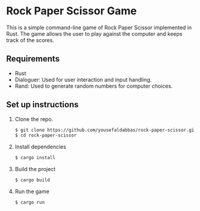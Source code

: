 # Rock Paper Scissor Game


 This is a simple command-line game of Rock Paper Scissor implemented in Rust. The game allows the user to play against the computer and keeps track of the scores.

## Requirements
- Rust
- Dialoguer: Used for user interaction and input handling.
- Rand: Used to generate random numbers for computer choices.

## Set up instructions
1. Clone the repo.
   ```sh
   $ git clone https://github.com/yousefaldabbas/rock-paper-scissor.git
   $ cd rock-paper-scissor
   ```

2. Install dependencies
    ```sh
    $ cargo install
    ```

3. Build the project
    ```sh
    $ cargo build
    ```
4. Run the game
    ```sh
    $ cargo run
    ```